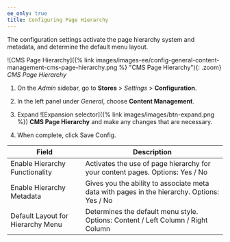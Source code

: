 ```yaml
---
ee_only: true
title: Configuring Page Hierarchy
---
```


The configuration settings activate the page hierarchy system and metadata, and determine the default menu layout.

![CMS Page Hierarchy]({% link images/images-ee/config-general-content-management-cms-page-hierarchy.png %} "CMS Page Hierarchy"){: .zoom}
_CMS Page Hierarchy_

1. On the _Admin_ sidebar, go to **Stores** > _Settings_ > **Configuration**.

1. In the left panel under _General_, choose **Content Management**.

1. Expand ![Expansion selector]({% link images/images/btn-expand.png %}) **CMS Page Hierarchy**  and make any changes that are necessary.

1. When complete, click <span class="btn">Save Config</span>.

|Field|Description|
|--- |--- |
|Enable Hierarchy Functionality|Activates the use of page hierarchy for your content pages. Options: Yes / No|
|Enable Hierarchy Metadata|Gives you the ability to associate meta data with pages in the hierarchy. Options: Yes / No|
|Default Layout for Hierarchy Menu|Determines the default menu style. Options: Content / Left Column / Right Column|
